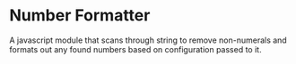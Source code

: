# Number Formatter
A javascript module that scans through string to remove non-numerals and formats out any found numbers based on configuration passed to it.

